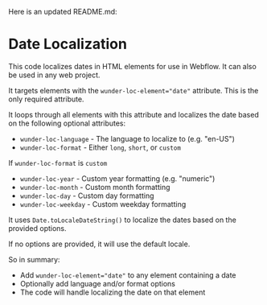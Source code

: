 Here is an updated README.md:

# Date Localization

This code localizes dates in HTML elements for use in Webflow. It can also be used in any web project.

It targets elements with the `wunder-loc-element="date"` attribute. This is the only required attribute.

It loops through all elements with this attribute and localizes the date based on the following optional attributes:
- `wunder-loc-language` - The language to localize to (e.g. "en-US")  
- `wunder-loc-format` - Either `long`, `short`, or `custom`

If `wunder-loc-format` is `custom`
- `wunder-loc-year` - Custom year formatting (e.g. "numeric") 
- `wunder-loc-month` - Custom month formatting
- `wunder-loc-day` - Custom day formatting
- `wunder-loc-weekday` - Custom weekday formatting

It uses `Date.toLocaleDateString()` to localize the dates based on the provided options. 

If no options are provided, it will use the default locale.

So in summary:
- Add `wunder-loc-element="date"` to any element containing a date
- Optionally add language and/or format options
- The code will handle localizing the date on that element